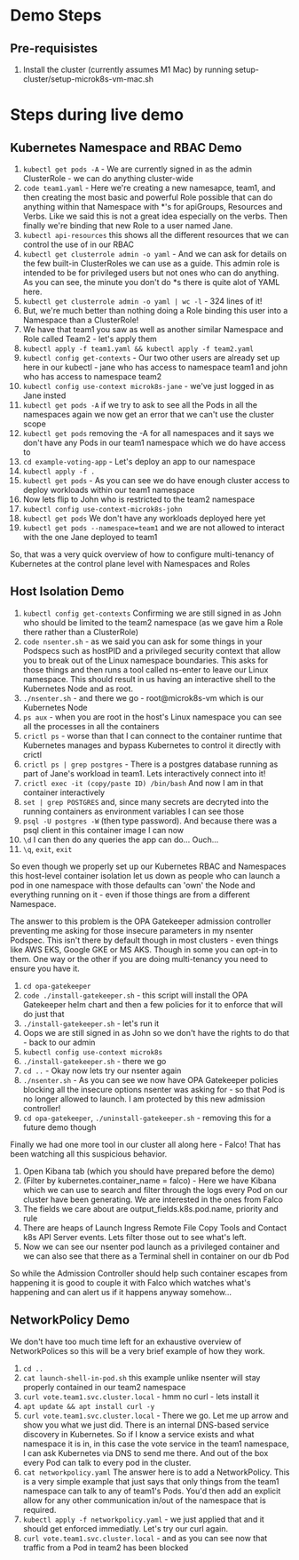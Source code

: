 # Demo Steps

## Pre-requisistes
1. Install the cluster (currently assumes M1 Mac) by running setup-cluster/setup-microk8s-vm-mac.sh

# Steps during live demo

## Kubernetes Namespace and RBAC Demo
1. `kubectl get pods -A` - We are currently signed in as the admin ClusterRole - we can do anything cluster-wide
1. `code team1.yaml` - Here we're creating a new namesapce, team1, and then creating the most basic and powerful Role possible that can do anything within that Namespace with *'s for apiGroups, Resources and Verbs. Like we said this is not a great idea especially on the verbs. Then finally we're binding that new Role to a user named Jane.
1. `kubectl api-resources` this shows all the different resources that we can control the use of in our RBAC
1. `kubectl get clusterrole admin -o yaml` - And we can ask for details on the few built-in ClusterRoles we can use as a guide. This admin role is intended to be for privileged users but not ones who can do anything. As you can see, the minute you don't do *s there is quite alot of YAML here.
1. `kubectl get clusterrole admin -o yaml | wc -l` - 324 lines of it!
1. But, we're much better than nothing doing a Role binding this user into a Namespace than a ClusterRole!
1. We have that team1 you saw as well as another similar Namespace and Role called Team2 - let's apply them
1. `kubectl apply -f team1.yaml && kubectl apply -f team2.yaml`
1. `kubectl config get-contexts` - Our two other users are already set up here in our kubectl - jane who has access to namespace team1 and john who has access to namespace team2
1. `kubectl config use-context microk8s-jane` - we've just logged in as Jane insted
1. `kubectl get pods -A` if we try to ask to see all the Pods in all the namespaces again we now get an error that we can't use the cluster scope
1. `kubectl get pods` removing the -A for all namespaces and it says we don't have any Pods in our team1 namespace which we do have access to
1. `cd example-voting-app` - Let's deploy an app to our namespace
1. `kubectl apply -f .`
1. `kubectl get pods` - As you can see we do have enough cluster access to deploy workloads within our team1 namespace
1. Now lets flip to John who is restricted to the team2 namespace
1. `kubectl config use-context-microk8s-john`
1. `kubectl get pods` We don't have any workloads deployed here yet
1. `kubectl get pods --namespace=team1` and we are not allowed to interact with the one Jane deployed to team1

So, that was a very quick overview of how to configure multi-tenancy of Kubernetes at the control plane level with Namespaces and Roles

## Host Isolation Demo

1. `kubectl config get-contexts` Confirming we are still signed in as John who should be limited to the team2 namespace (as we gave him a Role there rather than a ClusterRole)
1. `code nsenter.sh` - as we said you can ask for some things in your Podspecs such as hostPID and a privileged security context that allow you to break out of the Linux namespace boundaries. This asks for those things and then runs a tool called ns-enter to leave our Linux namespace. This should result in us having an interactive shell to the Kubernetes Node and as root.
1. `./nsenter.sh` - and there we go - root@microk8s-vm which is our Kubernetes Node
1. `ps aux` - when you are root in the host's Linux namespace you can see all the processes in all the containers
1. `crictl ps` - worse than that I can connect to the container runtime that Kubernetes manages and bypass Kubernetes to control it directly with crictl
1. `crictl ps | grep postgres` - There is a postgres database running as part of Jane's workload in team1. Lets interactively connect into it!
1. `crictl exec -it (copy/paste ID) /bin/bash` And now I am in that container interactively
1. `set | grep POSTGRES` and, since many secrets are decryted into the running containers as environment variables I can see those
1. `psql -U postgres -W` (then type password). And because there was a psql client in this container image I can now 
1. `\d` I can then do any queries the app can do... Ouch...
1. `\q`, `exit`, `exit`

So even though we properly set up our Kubernetes RBAC and Namespaces this host-level container isolation let us down as people who can launch a pod in one namespace with those defaults can 'own' the Node and everything running on it - even if those things are from a different Namespace.

The answer to this problem is the OPA Gatekeeper admission controller preventing me asking for those insecure parameters in my nsenter Podspec. This isn't there by default though in most clusters - even things like AWS EKS, Google GKE or MS AKS. Though in some you can opt-in to them. One way or the other if you are doing multi-tenancy you need to ensure you have it.

1. `cd opa-gatekeeper`
1. `code ./install-gatekeeper.sh` - this script will install the OPA Gatekeeper helm chart and then a few policies for it to enforce that will do just that
1. `./install-gatekeeper.sh` - let's run it
1. Oops we are still signed in as John so we don't have the rights to do that - back to our admin
1. `kubectl config use-context microk8s`
1. `./install-gatekeeper.sh` - there we go
1. `cd ..` - Okay now lets try our nsenter again
1. `./nsenter.sh` - As you can see we now have OPA Gatekeeper policies blocking all the insecure options nsenter was asking for - so that Pod is no longer allowed to launch. I am protected by this new admission controller!
1. `cd opa-gatekeeper`, `./uninstall-gatekeeper.sh` - removing this for a future demo though

Finally we had one more tool in our cluster all along here - Falco! That has been watching all this suspicious behavior.

1. Open Kibana tab (which you should have prepared before the demo)
1. (Filter by kubernetes.container_name = falco) - Here we have Kibana which we can use to search and filter through the logs every Pod on our cluster have been generating. We are interested in the ones from Falco
1. The fields we care about are output_fields.k8s.pod.name, priority and rule
1. There are heaps of Launch Ingress Remote File Copy Tools and Contact k8s API Server events. Lets filter those out to see what's left.
1. Now we can see our nsenter pod launch as a privileged container and we can also see that there as a Terminal shell in container on our db Pod

So while the Admission Controller should help such container escapes from happening it is good to couple it with Falco which watches what's happening and can alert us if it happens anyway somehow...

## NetworkPolicy Demo

We don't have too much time left for an exhaustive overview of NetworkPolices so this will be a very brief example of how they work.

1. `cd ..`
1. `cat launch-shell-in-pod.sh` this example unlike nsenter will stay properly contained in our team2 namespace
1. `curl vote.team1.svc.cluster.local` - hmm no curl - lets install it
1. `apt update && apt install curl -y`
1. `curl vote.team1.svc.cluster.local` - There we go. Let me up arrow and show you what we just did. There is an internal DNS-based service discovery in Kubernetes. So if I know a service exists and what namespace it is in, in this case the vote service in the team1 namespace, I can ask Kubernetes via DNS to send me there. And out of the box every Pod can talk to every pod in the cluster.
1. `cat networkpolicy.yaml` The answer here is to add a NetworkPolicy. This is a very simple example that just says that only things from the team1 namespace can talk to any of team1's Pods. You'd then add an explicit allow for any other communication in/out of the namespace that is required.
1. `kubectl apply -f networkpolicy.yaml` - we just applied that and it should get enforced immediatly. Let's try our curl again.
1. `curl vote.team1.svc.cluster.local` - and as you can see now that traffic from a Pod in team2 has been blocked